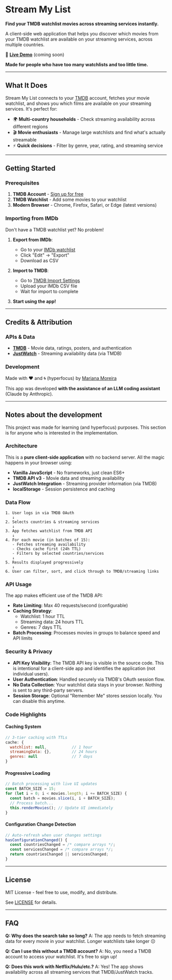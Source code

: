 # Stream My List

**Find your TMDB watchlist movies across streaming services instantly.**

A client-side web application that helps you discover which movies from your TMDB watchlist are available on your streaming services, across multiple countries.

🔗 **[Live Demo](https://stream-my-list.netlify.app/)** (coming soon)

**Made for people who have too many watchlists and too little time.**

---

## What It Does

Stream My List connects to your [TMDB](https://www.themoviedb.org/) account, fetches your movie watchlist, and shows you which films are available on your streaming services. It's perfect for:

- 🌍 **Multi-country households** - Check streaming availability across different regions
- 🎬 **Movie enthusiasts** - Manage large watchlists and find what's actually streamable
- ⚡ **Quick decisions** - Filter by genre, year, rating, and streaming service

---

## Getting Started

### Prerequisites

1. **TMDB Account** - [Sign up for free](https://www.themoviedb.org/signup)
2. **TMDB Watchlist** - Add some movies to your watchlist
3. **Modern Browser** - Chrome, Firefox, Safari, or Edge (latest versions)


### Importing from IMDb

Don't have a TMDB watchlist yet? No problem!

1. **Export from IMDb**:
   - Go to your [IMDb watchlist](https://www.imdb.com/list/watchlist)
   - Click "Edit" → "Export"
   - Download as CSV

2. **Import to TMDB**:
   - Go to [TMDB Import Settings](https://www.themoviedb.org/settings/import-list)
   - Upload your IMDb CSV file
   - Wait for import to complete

3. **Start using the app!**


---

## Credits & Attribution

### APIs & Data

- **[TMDB](https://www.themoviedb.org/)** - Movie data, ratings, posters, and authentication
- **[JustWatch](https://www.justwatch.com/)** - Streaming availability data (via TMDB)

### Development

Made with ❤️ and 🌀 (hyperfocus) by [Mariana Moreira](https://github.com/mtrocadomoreira)

This app was developed **with the assistance of an LLM coding assistant** (Claude by Anthropic).

---

## Notes about the development

This project was made for learning (and hyperfocus) purposes. This section is for anyone who is interested in the implementation.

### Architecture

This is a **pure client-side application** with no backend server. All the magic happens in your browser using:

- **Vanilla JavaScript** - No frameworks, just clean ES6+
- **TMDB API v3** - Movie data and streaming availability
- **JustWatch Integration** - Streaming provider information (via TMDB)
- **localStorage** - Session persistence and caching

### Data Flow

```
1. User logs in via TMDB OAuth
   ↓
2. Selects countries & streaming services
   ↓
3. App fetches watchlist from TMDB API
   ↓
4. For each movie (in batches of 15):
   - Fetches streaming availability
   - Checks cache first (24h TTL)
   - Filters by selected countries/services
   ↓
5. Results displayed progressively
   ↓
6. User can filter, sort, and click through to TMDB/streaming links
```

### API Usage

The app makes efficient use of the TMDB API:

- **Rate Limiting**: Max 40 requests/second (configurable)
- **Caching Strategy**:
  - Watchlist: 1 hour TTL
  - Streaming data: 24 hours TTL
  - Genres: 7 days TTL
- **Batch Processing**: Processes movies in groups to balance speed and API limits

### Security & Privacy

- **API Key Visibility**: The TMDB API key is visible in the source code. This is intentional for a client-side app and identifies the application (not individual users).
- **User Authentication**: Handled securely via TMDB's OAuth session flow.
- **No Data Collection**: Your watchlist data stays in your browser. Nothing is sent to any third-party servers.
- **Session Storage**: Optional "Remember Me" stores session locally. You can disable this anytime.

### Code Highlights

#### Caching System
```javascript
// 3-tier caching with TTLs
cache: {
  watchlist: null,           // 1 hour
  streamingData: {},         // 24 hours
  genres: null               // 7 days
}
```

#### Progressive Loading
```javascript
// Batch processing with live UI updates
const BATCH_SIZE = 15;
for (let i = 0; i < movies.length; i += BATCH_SIZE) {
  const batch = movies.slice(i, i + BATCH_SIZE);
  // Process batch...
  this.renderMovies(); // Update UI immediately
}
```

#### Configuration Change Detection
```javascript
// Auto-refresh when user changes settings
hasConfigurationChanged() {
  const countriesChanged = /* compare arrays */;
  const servicesChanged = /* compare arrays */;
  return countriesChanged || servicesChanged;
}
```

---

## License

MIT License - feel free to use, modify, and distribute.

See [LICENSE](LICENSE) for details.


---

## FAQ

**Q: Why does the search take so long?**
A: The app needs to fetch streaming data for every movie in your watchlist. Longer watchlists take longer ☹️

**Q: Can I use this without a TMDB account?**
A: No, you need a TMDB account to access your watchlist. It's free to sign up!

**Q: Does this work with Netflix/Hulu/etc.?**
A: Yes! The app shows availability across all streaming services that TMDB/JustWatch tracks.



